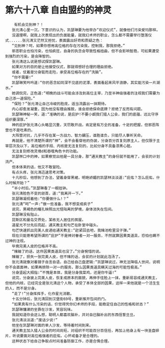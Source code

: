 # 第六十八章 自由盟约的神灵
        有机会见到神？！
       张元清心里一沉，下意识的认为，凯瑟琳要为他举办“欢迎仪式”，就像他们污染爱玛那样。
       没道理啊，就我上次表现出的负面能量，就我幻术师的职业，怎么都不需要举行堕落仪式......张元清又茫然又担忧，表面露出好奇和质疑之色：
       “见到神？呵，如果你想用高位格的存在污染我，控制我，那我拒绝。”
       邪恶职业也怕污染，也怕疯狂，自身的执念会导致性格扭曲，但不会影响智商，可如果遭受到强烈的污染，是会降智的。
       张元清这么说是想试探凯瑟琳。
       如果对方的目的是让他接受仪式，那就得想好合理的理由拒绝。
       或者，仗着是分身铤而走险，承受高位格存在的“洗脑”。
       “你不需要!”
       凯瑟琳笑吟吟道:“你的恶念如同深不见底的泥潭，表面看起来风平浪静，其实能污染一片湖水。”
       她调侃完，正色道:“明晚的战斗可能会涉及到高位主宰，乃至半神级强者的注视我们需要为自己添一道保险。”
       “保险？”张元清让自己冷峻的脸庞，适当流露出一抹期待。
       内心却愈发凝重，因为他没有理由推脱，谁会拒绝保命底牌？拒绝了反而有问题。
       凯瑟琳神秘一笑，道:“准确的说，是庇护!不要小觑我们猎人公会，我们的底蕴，远比守序组织要深厚。”
       神的庇护张元清心头略显沉重，天罚敢开战，肯定是有万全的准备，十足的把握，但邪恶阵营也不是吃素的。
       大阵营对抗，几乎不存在某一方战力、智力碾压，谁胜谁负，只能尽人事听天命。
       再就是，他不清楚所谓的“神”，会不会看穿他的伪装，分身百分百复刻原主人，但仅限于主宰层次及以下，高位格的手段、内核是无法复刻的，比如分身不具备漆黑心脏。
       无法复刻修改灵境d和吞噬角色卡的功能。
       凯瑟林口中的神，如果察觉出他是一具分身，那“通天教主”的身份就不能用了，会苌的计划流产。
       但本体来的话，他又不敢冒险。
       有点头疼，张元清迅速思考对策。
       十凡秒后，他想到了办法，望着身穿黑裙，明艳娇媚的凯瑟林淡淡道:“庇佑？怎么庇佑，什么时候开始？”
       “半小时后。”凯瑟琳看了一眼挂钟。
       张元清脸色不变的颔首，道:“我离开一下。”
       凯瑟琳凝视着他:“你要做什么!？”
       张元清“呵”一声:“做一些准备，我不想变成疯子”
       说完，黑褐色的瞳孔映照出光怪陆离的梦境，身体消失在包间。
       凯瑟琳没有阻止。
       昆斯区和曼岛交界处，某栋无人居住的房屋。
       道星光不分先后亮起，通天教主和句芒在卧室中碰头。
       句芒快速抓出完美人皮递给通天教主:“赶紧回去吧，我赌池枪里没子弹。”
       现在只能寄希望所谓的“庇护”不是神对眷者一对一服务，不然就算因果类道具，恐怕也瞒不过神的注视。
       毕竟完美人皮的位格并不高。
       “赌输了的话，这件因果类道具也没了。”分身惋惜的说。
       赌输了，损失一张完美人皮，但不赌的话，会苌的计划就此泡汤了。
       张元清就像对着镜子自言自语，自己给自己盘逻辑:“凯瑟琳说过，神无法降临人世间，说明你不会直面神，如果再排除一对一的服务，那么因果类道具瞒天过海的可能性极高。”
       分身竖起大拇指:“不愧是本体，我是分身我菜鸡，还是你牛逼!”
       说完，分身披上完美人皮，恢复成原本的面貌，再伸手往脸上一抹，重新易容成通天教主，但他的内核，已经完全是张元清这个人物，承受了本体全部的因果，这样一来他就是一个活生生的人，而不是分身。
       “走了!”分身挥挥手，化作星光消散。
       十五分钟后，张元清回到汉堡街69号，重新推开包间的门。
       “如果真有什么污染的话，价觉得凭你幻术师的手段，能稳定住自己的性格和状态？”
       凯瑟琳慵濑的坐靠在沙发，笑容玩味。
       我就知道你会这么想，聪明人都喜欢脑补，并对自已脑补出的东西信誓旦旦。
       张元清淡淡道:“废话少说!”
       他坐在凯瑟琳对面的单人沙发，等待着时间到来。
       通天教主加入猎人公会的时间尚短，对组织不可能百分百信任，再加上他身上有一块圣盘碎片，听说要面对高位格强者的庇佑，心怀戒备才是合理的。
       这种状态下给自己争取点时间准备防御工作，亦是合情合理。